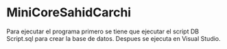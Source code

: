 # MiniCoreSahidCarchi

Para ejecutar el programa primero se tiene que ejecutar el script DB Script.sql para crear la base de datos.
Despues se ejecuta en Visual Studio.
